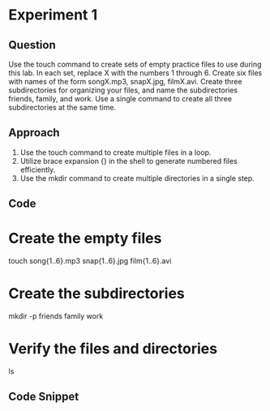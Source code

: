 # Experiment 1

## Question
Use the touch command to create sets of empty practice files to use during this lab. In each set, replace X with the numbers 1 through 6. Create six files with names of the form songX.mp3, snapX.jpg, filmX.avi. Create three subdirectories for organizing your files, and name the subdirectories friends, family, and work. Use a single command to create all three subdirectories at the same time.

## Approach
1. Use the touch command to create multiple files in a loop.
2. Utilize brace expansion {} in the shell to generate numbered files efficiently.
3. Use the mkdir command to create multiple directories in a single step.

## Code

# Create the empty files
touch song{1..6}.mp3 snap{1..6}.jpg film{1..6}.avi

# Create the subdirectories
mkdir -p friends family work


# Verify the files and directories
ls

## Code Snippet
